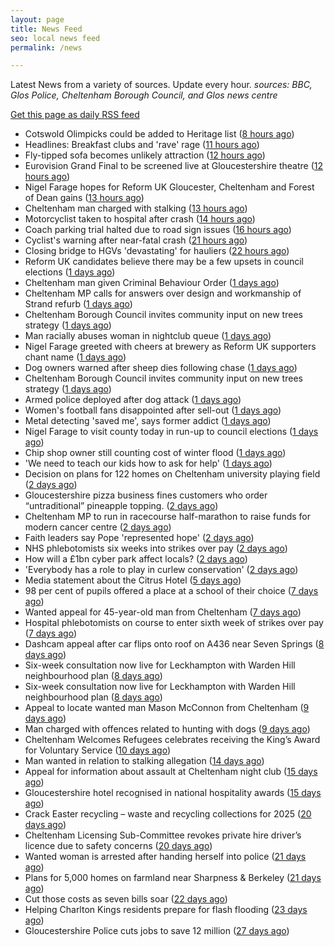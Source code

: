 ```yaml
---
layout: page
title: News Feed
seo: local news feed
permalink: /news

---
```


Latest News from a variety of sources. Update every hour.
_sources: BBC, Glos Police, Cheltenham Borough Council, and Glos news centre_

[Get this page as daily RSS feed](/daily.rss)

<!-- news_marker starts -->
- Cotswold Olimpicks could be added to Heritage list ([8 hours ago](https://www.bbc.com/news/articles/c20xl9qkx2qo))
- Headlines: Breakfast clubs and 'rave' rage ([11 hours ago](https://www.bbc.com/news/articles/c20xj544q0qo))
- Fly-tipped sofa becomes unlikely attraction ([12 hours ago](https://www.bbc.com/news/articles/cgrgd7nz912o))
- Eurovision Grand Final to be screened live at Gloucestershire theatre ([12 hours ago](https://gloucesternewscentre.co.uk/eurovision-grand-final-to-be-screened-live-at-gloucestershire-theatre/))
- Nigel Farage hopes for Reform UK Gloucester, Cheltenham and Forest of Dean gains ([13 hours ago](https://gloucesternewscentre.co.uk/nigel-farage-hopes-for-reform-uk-gloucester-cheltenham-and-forest-of-dean-gains/))
- Cheltenham man charged with stalking ([13 hours ago](https://gloucesternewscentre.co.uk/cheltenham-man-charged-with-stalking/))
- Motorcyclist taken to hospital after crash ([14 hours ago](https://www.bbc.com/news/articles/cvgn3jedydxo))
- Coach parking trial halted due to road sign issues ([16 hours ago](https://www.bbc.com/news/articles/cx20gzx1mnpo))
- Cyclist's warning after near-fatal crash ([21 hours ago](https://www.bbc.com/news/articles/c1wd823zgjro))
- Closing bridge to HGVs 'devastating' for hauliers ([22 hours ago](https://www.bbc.com/news/articles/cjewdd2xz7qo))
- Reform UK candidates believe there may be a few upsets in council elections ([1 days ago](https://gloucesternewscentre.co.uk/reform-uk-candidates-believe-there-may-be-a-few-upsets-in-council-elections/))
- Cheltenham man given Criminal Behaviour Order ([1 days ago](https://gloucesternewscentre.co.uk/cheltenham-man-given-criminal-behaviour-order/))
- Cheltenham MP calls for answers over design and workmanship of Strand refurb ([1 days ago](https://gloucesternewscentre.co.uk/cheltenham-mp-calls-for-answers-over-design-and-workmanship-of-strand-refurb/))
- Cheltenham Borough Council invites community input on new trees strategy ([1 days ago](https://gloucesternewscentre.co.uk/cheltenham-borough-council-invites-community-input-on-new-trees-strategy/))
- Man racially abuses woman in nightclub queue ([1 days ago](https://gloucesternewscentre.co.uk/man-racially-abuses-woman-in-nightclub-queue/))
- Nigel Farage greeted with cheers at brewery as Reform UK supporters chant name ([1 days ago](https://gloucesternewscentre.co.uk/nigel-farage-greeted-with-cheers-at-brewery-as-reform-uk-supporters-chant-name/))
- Dog owners warned after sheep dies following chase ([1 days ago](https://www.bbc.com/news/articles/c5y65vdyevko))
- Cheltenham Borough Council invites community input on new trees strategy ([1 days ago](https://www.cheltenham.gov.uk/news/article/3005/cheltenham_borough_council_invites_community_input_on_new_trees_strategy))
- Armed police deployed after dog attack ([1 days ago](https://www.bbc.com/news/articles/c4g8r1pey3do))
- Women's football fans disappointed after sell-out ([1 days ago](https://www.bbc.com/news/articles/cgkg8d2gklvo))
- Metal detecting 'saved me', says former addict ([1 days ago](https://www.bbc.com/news/articles/cr4nqy0qpq1o))
- Nigel Farage to visit county today in run-up to council elections ([1 days ago](https://gloucesternewscentre.co.uk/nigel-farage-to-visit-county-today-in-run-up-to-council-elections/))
- Chip shop owner still counting cost of winter flood ([1 days ago](https://www.bbc.com/news/articles/clyw6p36n6go))
- 'We need to teach our kids how to ask for help' ([1 days ago](https://www.bbc.com/news/articles/cq6781d79q1o))
- Decision on plans for 122 homes on Cheltenham university playing field ([2 days ago](https://gloucesternewscentre.co.uk/decision-on-plans-for-122-homes-on-cheltenham-university-playing-field/))
- Gloucestershire pizza business fines customers who order “untraditional” pineapple topping. ([2 days ago](https://gloucesternewscentre.co.uk/gloucestershire-pizza-business-fines-customers-who-order-untraditional-pineapple-topping/))
- Cheltenham MP to run in racecourse half-marathon to raise funds for modern cancer centre ([2 days ago](https://gloucesternewscentre.co.uk/cheltenham-mp-to-run-in-racecourse-half-marathon-to-raise-funds-for-modern-cancer-centre/))
- Faith leaders say Pope 'represented hope' ([2 days ago](https://www.bbc.com/news/articles/cjew1v30ej8o))
- NHS phlebotomists six weeks into strikes over pay ([2 days ago](https://www.bbc.com/news/articles/cly81x3zz2mo))
- How will a £1bn cyber park affect locals? ([2 days ago](https://www.bbc.com/news/articles/c86jjggz1gwo))
- 'Everybody has a role to play in curlew conservation' ([2 days ago](https://www.bbc.com/news/articles/c20x1l39q77o))
- Media statement about the Citrus Hotel ([5 days ago](https://www.cheltenham.gov.uk/news/article/3004/media_statement_about_the_citrus_hotel))
- 98 per cent of pupils offered a place at a school of their choice ([7 days ago](https://gloucesternewscentre.co.uk/98-per-cent-of-pupils-offered-a-place-at-a-school-of-their-choice/))
- Wanted appeal for 45-year-old man from Cheltenham ([7 days ago](https://gloucesternewscentre.co.uk/wanted-appeal-for-45-year-old-man-from-cheltenham/))
- Hospital phlebotomists on course to enter sixth week of strikes over pay ([7 days ago](https://gloucesternewscentre.co.uk/hospital-phlebotomists-on-course-to-enter-sixth-week-of-strikes-over-pay/))
- Dashcam appeal after car flips onto roof on A436 near Seven Springs ([8 days ago](https://gloucesternewscentre.co.uk/dashcam-appeal-after-car-flips-onto-roof-on-a436-near-seven-springs/))
- Six-week consultation now live for Leckhampton with Warden Hill neighbourhood plan ([8 days ago](https://gloucesternewscentre.co.uk/six-week-consultation-now-live-for-leckhampton-with-warden-hill-neighbourhood-plan-2/))
- Six-week consultation now live for Leckhampton with Warden Hill neighbourhood plan ([8 days ago](https://www.cheltenham.gov.uk/news/article/3003/six-week_consultation_now_live_for_leckhampton_with_warden_hill_neighbourhood_plan))
- Appeal to locate wanted man Mason McConnon from Cheltenham ([9 days ago](https://gloucesternewscentre.co.uk/appeal-to-locate-wanted-man-mason-mcconnon-from-cheltenham/))
- Man charged with offences related to hunting with dogs ([9 days ago](https://gloucesternewscentre.co.uk/man-charged-with-offences-related-to-hunting-with-dogs/))
- Cheltenham Welcomes Refugees celebrates receiving the King’s Award for Voluntary Service ([10 days ago](https://gloucesternewscentre.co.uk/cheltenham-welcomes-refugees-celebrates-receiving-the-kings-award-for-voluntary-service/))
- Man wanted in relation to stalking allegation ([14 days ago](https://gloucesternewscentre.co.uk/man-wanted-in-relation-to-stalking-allegation/))
- Appeal for information about assault at Cheltenham night club ([15 days ago](https://gloucesternewscentre.co.uk/appeal-for-information-about-assault-at-cheltenham-night-club/))
- Gloucestershire hotel recognised in national hospitality awards ([15 days ago](https://gloucesternewscentre.co.uk/gloucestershire-hotel-recognised-in-national-hospitality-awards/))
- Crack Easter recycling – waste and recycling collections for 2025 ([20 days ago](https://www.cheltenham.gov.uk/news/article/3002/crack_easter_recycling_%E2%80%93_waste_and_recycling_collections_for_2025))
- Cheltenham Licensing Sub-Committee revokes private hire driver’s licence due to safety concerns ([20 days ago](https://www.cheltenham.gov.uk/news/article/3001/cheltenham_licensing_sub-committee_revokes_private_hire_drivers_licence_due_to_safety_concerns))
- Wanted woman is arrested after handing herself into police ([21 days ago](https://gloucesternewscentre.co.uk/wanted-woman-is-arrested-after-handing-herself-into-police/))
- Plans for 5,000 homes on farmland near Sharpness & Berkeley ([21 days ago](https://www.bbc.co.uk/sounds/play/p0l1v3k3))
- Cut those costs as seven bills soar ([22 days ago](https://www.bbc.co.uk/sounds/play/p0l1mstk))
- Helping Charlton Kings residents prepare for flash flooding ([23 days ago](https://www.cheltenham.gov.uk/news/article/3000/helping_charlton_kings_residents_prepare_for_flash_flooding))
- Gloucestershire Police cuts jobs to save 12 million ([27 days ago](https://www.bbc.co.uk/sounds/play/p0l0mzhx))

<!-- news_marker ends -->
